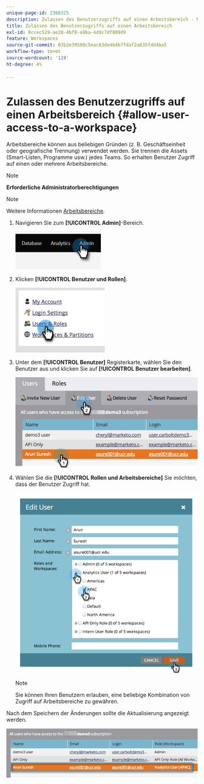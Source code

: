 ```yaml
---
unique-page-id: 2360325
description: Zulassen des Benutzerzugriffs auf einen Arbeitsbereich - Marketo-Dokumente - Produktdokumentation
title: Zulassen des Benutzerzugriffs auf einen Arbeitsbereich
exl-id: 8ccec529-ae28-4bf8-a9ba-4d9c7df809d9
feature: Workspaces
source-git-commit: 02b2e39580c5eac63de4b4b7fdaf2a835fdd4ba5
workflow-type: tm+mt
source-wordcount: '119'
ht-degree: 4%

---
```


# Zulassen des Benutzerzugriffs auf einen Arbeitsbereich {#allow-user-access-to-a-workspace}

Arbeitsbereiche können aus beliebigen Gründen (z. B. Geschäftseinheit oder geografische Trennung) verwendet werden. Sie trennen die Assets (Smart-Listen, Programme usw.) jedes Teams. So erhalten Benutzer Zugriff auf einen oder mehrere Arbeitsbereiche.

>[!NOTE]
>
>**Erforderliche Administratorberechtigungen**

>[!NOTE]
>
>Weitere Informationen [Arbeitsbereiche](/help/marketo/product-docs/administration/workspaces-and-person-partitions/understanding-workspaces-and-person-partitions.md).

1. Navigieren Sie zum **[!UICONTROL Admin]**-Bereich.

   ![](assets/allow-user-access-to-a-workspace-1.png)

1. Klicken **[!UICONTROL Benutzer und Rollen]**.

   ![](assets/allow-user-access-to-a-workspace-2.png)

1. Unter dem **[!UICONTROL Benutzer]** Registerkarte, wählen Sie den Benutzer aus und klicken Sie auf **[!UICONTROL Benutzer bearbeiten]**.

   ![](assets/allow-user-access-to-a-workspace-3.png)

1. Wählen Sie die **[!UICONTROL Rollen und Arbeitsbereiche]** Sie möchten, dass der Benutzer Zugriff hat.

   ![](assets/allow-user-access-to-a-workspace-4.png)

   >[!NOTE]
   >
   >Sie können Ihren Benutzern erlauben, eine beliebige Kombination von Zugriff auf Arbeitsbereiche zu gewähren.

Nach dem Speichern der Änderungen sollte die Aktualisierung angezeigt werden.

![](assets/allow-user-access-to-a-workspace-5.png)

